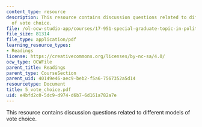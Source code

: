 ```yaml
---
content_type: resource
description: This resource contains discussion questions related to different models
  of vote choice.
file: /ol-ocw-studio-app/courses/17-951-special-graduate-topic-in-political-science-political-behavior-fall-2005/e4bfd2c05dc9d974d6b76d161a782a7e_5_vote_choice.pdf
file_size: 81314
file_type: application/pdf
learning_resource_types:
- Readings
license: https://creativecommons.org/licenses/by-nc-sa/4.0/
ocw_type: OCWFile
parent_title: Readings
parent_type: CourseSection
parent_uid: 40149e46-aec9-beb2-f5a6-7567352a5d14
resourcetype: Document
title: 5_vote_choice.pdf
uid: e4bfd2c0-5dc9-d974-d6b7-6d161a782a7e
---
```

This resource contains discussion questions related to different models of vote choice.